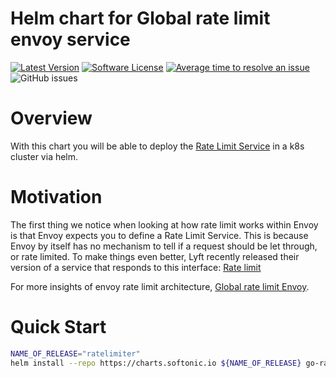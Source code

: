 # Helm chart for Global rate limit envoy service

[![Latest Version](https://img.shields.io/github/release/softonic/go-ratelimit-chart.svg)](https://github.com/softonic/go-ratelimit-chart/releases)
[![Software License](https://img.shields.io/badge/license-Apache%202.0-blue.svg)](LICENSE)
[![Average time to resolve an issue](http://isitmaintained.com/badge/resolution/softonic/go-ratelimit-chart.svg)](http://isitmaintained.com/project/softonic/go-ratelimit-chart "Average time to resolve an issue")
![GitHub issues](https://img.shields.io/github/issues-raw/softonic/go-ratelimit-chart)


# Overview

With this chart you will be able to deploy the [Rate Limit Service](https://github.com/envoyproxy/ratelimit) in a k8s cluster via helm.

# Motivation

The first thing we notice when looking at how rate limit works within Envoy is that Envoy expects you to define a Rate Limit Service. This is because Envoy by itself has no mechanism to tell if a request should be let through, or rate limited. To make things even better, Lyft recently released their version of a service that responds to this interface: [Rate limit](https://github.com/lyft/ratelimit)

For more insights of envoy rate limit architecture, [Global rate limit Envoy](https://www.envoyproxy.io/docs/envoy/v1.13.0/intro/arch_overview/other_features/global_rate_limiting).

# Quick Start

```bash
NAME_OF_RELEASE="ratelimiter"
helm install --repo https://charts.softonic.io ${NAME_OF_RELEASE} go-ratelimit
```
